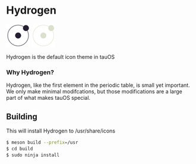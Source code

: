 # Hydrogen

![Light screenshot](logo.png#gh-light-mode-only)
![Dark screenshot](logo-dark.png#gh-dark-mode-only)

Hydrogen is the default icon theme in tauOS

### Why Hydrogen?

Hydrogen, like the first element in the periodic table, is small yet important.
We only make minimal modifcations, but those modifications are a large part of what makes tauOS special.

## Building

This will install Hydrogen to /usr/share/icons

```sh
$ meson build --prefix=/usr
$ cd build
$ sudo ninja install
```

